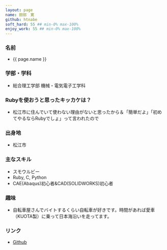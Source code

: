 ```yaml
---
layout: page
name: 田部　寛
github: htnabe
soft_hard: 55 ## min-0% max-100%
enjoy_work: 55 ## min-0% max-100%
---
```

### 名前
- {{ page.name }}
### 学部・学科
- 総合理工学部 機械・電気電子工学科
### Rubyを使おうと思ったキッカケは？
- 松江市に住んでいて使わない理由がないと思ったから＆「簡単だよ」「初めてやるならRubyでしょ」って言われたので
### 出身地
- 松江市
### 主なスキル
- スモウルビー
- Ruby, C, Python
- CAE(Abaqus)初心者&CAD(SOLIDWORKS)初心者
### 趣味
- 自転車屋さんでバイトするくらい自転車が好きです。時間があれば愛車（KUOTA製）に乗って日本海沿いを走ってます。
### リンク
- [Github](https://github.com/htnabe)

